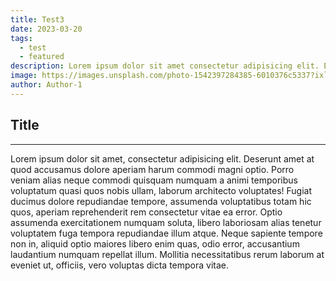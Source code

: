 ```yaml
---
title: Test3
date: 2023-03-20
tags:
  - test
  - featured
description: Lorem ipsum dolor sit amet consectetur adipisicing elit. Esse, rerum quo qui sit excepturi voluptate! Veritatis blanditiis tempore necessitatibus laborum.
image: https://images.unsplash.com/photo-1542397284385-6010376c5337?ixlib=rb-4.0.3&ixid=MnwxMjA3fDB8MHxwaG90by1wYWdlfHx8fGVufDB8fHx8&auto=format&fit=crop&w=774&q=80
author: Author-1
---
```


## Title

---

Lorem ipsum dolor sit amet, consectetur adipisicing elit. Deserunt amet at quod accusamus dolore aperiam harum commodi magni optio. Porro veniam alias neque commodi quisquam numquam a animi temporibus voluptatum quasi quos nobis ullam, laborum architecto voluptates! Fugiat ducimus dolore repudiandae tempore, assumenda voluptatibus totam hic quos, aperiam reprehenderit rem consectetur vitae ea error. Optio assumenda exercitationem numquam soluta, libero laboriosam alias tenetur voluptatem fuga tempora repudiandae illum atque. Neque sapiente tempore non in, aliquid optio maiores libero enim quas, odio error, accusantium laudantium numquam repellat illum. Mollitia necessitatibus rerum laborum at eveniet ut, officiis, vero voluptas dicta tempora vitae.
